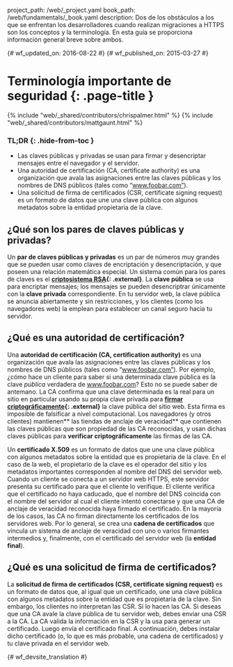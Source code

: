 project_path: /web/_project.yaml
book_path: /web/fundamentals/_book.yaml
description: Dos de los obstáculos a los que se enfrentan los desarrolladores cuando realizan migraciones a HTTPS son los conceptos y la terminología. En esta guía se proporciona información general breve sobre ambos.

{# wf_updated_on: 2016-08-22 #}
{# wf_published_on: 2015-03-27 #}

# Terminología importante de seguridad {: .page-title }

{% include "web/_shared/contributors/chrispalmer.html" %}
{% include "web/_shared/contributors/mattgaunt.html" %}
  
### TL;DR {: .hide-from-toc }

* Las claves públicas y privadas se usan para firmar y desencriptar mensajes entre el navegador y el servidor.
* Una autoridad de certificación (CA, certificate authority) es una organización que avala las asignaciones entre las claves públicas y los nombres de DNS públicos (tales como “www.foobar.com”).
* Una solicitud de firma de certificados (CSR, certificate signing request) es un formato de datos que une una clave pública con algunos metadatos sobre la entidad propietaria de la clave.

## ¿Qué son los pares de claves públicas y privadas?

Un **par de claves públicas y privadas** es un par de números muy grandes que se pueden usar
como claves de encriptación y desencriptación, y que poseen una relación
matemática especial. Un sistema común para los pares de claves es el **[criptosistema
RSA](https://en.wikipedia.org/wiki/RSA_(cryptosystem)){: .external}**. La **clave
pública** se usa para encriptar mensajes; los mensajes se pueden desencriptrar
únicamente con la **clave privada** correspondiente. En tu servidor web, la clave pública
se anuncia abiertamente y sin restricciones, y los clientes (como los navegadores web) la emplean para
establecer un canal seguro hacia tu servidor.

## ¿Qué es una autoridad de certificación?

Una **autoridad de certificación (CA, certification authority)** es una organización que avala las asignaciones
entre las claves públicas y los nombres de DNS públicos (tales como “www.foobar.com”).
Por ejemplo, ¿cómo hace un cliente para saber si una determinada clave pública es la clave _pública_
verdadera de www.foobar.com? Esto no se puede saber de antemano. La CA confirma que
una clave determinada es la real para un sitio en particular usando
su propia clave privada para **[firmar
criptográficamente](https://en.wikipedia.org/wiki/RSA_(cryptosystem)Signing_messages){: .external}** la
clave pública del sitio web. Esta firma es imposible de falsificar a nivel computacional.
Los navegadores (y otros clientes) mantienen** las tiendas de anclaje de veracidad** que contienen las
claves públicas que son propiedad de las CA reconocidas, y usan dichas claves públicas para
**verificar criptográficamente** las firmas de las CA.

Un **certificado X.509** es un formato de datos que une una clave pública
con algunos metadatos sobre la entidad que es propietaria de la clave. En el caso de la web,
el propietario de la clave es el operador del sitio y los metadatos importantes corresponden al nombre del DNS
del servidor web. Cuando un cliente se conecta a un servidor web HTTPS, este
servidor presenta su certificado para que el cliente lo verifique. El cliente verifica
que el certificado no haya caducado, que el nombre del DNS coincida con el nombre del
servidor al cual el cliente intentó conectarse y que una CA de anclaje de veracidad reconocida haya
firmado el certificado. En la mayoría de los casos, las CA no firman directamente los certificados de los servidores
web. Por lo general, se crea una **cadena de certificados** que vincula un sistema de anclaje
de veracidad con uno o varios firmantes intermedios y, finalmente, con el certificado
del servidor web (la **entidad final**).

## ¿Qué es una solicitud de firma de certificados?

La **solicitud de firma de certificados (CSR, certificate signing request)** es un formato de datos que, al igual que un
certificado, une una clave pública con algunos metadatos sobre la entidad
que es propietaria de la clave. Sin embargo, los clientes no interpretan las CSR. Sí lo hacen las CA. Si deseas
que una CA avale la clave pública de tu servidor web, debes enviar una CSR a la CA. La
CA valida la información en la CSR y la usa para generar un certificado.
Luego envía el certificado final. A continuación, debes instalar dicho certificado (o,
lo que es más probable, una cadena de certificados) y tu clave privada en el servidor web.


{# wf_devsite_translation #}
